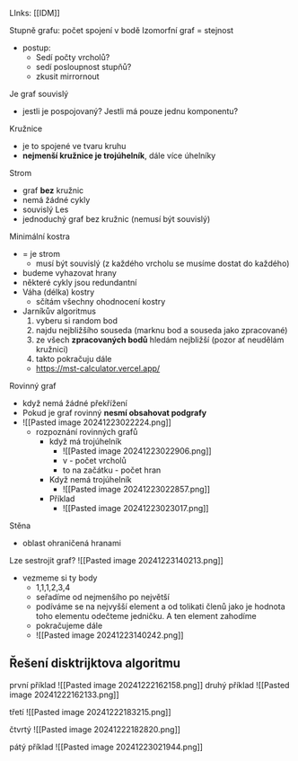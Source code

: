 LInks: [[IDM]]

Stupně grafu: počet spojení v bodě
Izomorfní graf = stejnost
- postup:
	- Sedí počty vrcholů?
	- sedí posloupnost stupňů?
	- zkusit mirrornout

Je graf souvislý
- jestli je pospojovaný? Jestli má pouze jednu komponentu?

Kružnice
- je to spojené ve tvaru kruhu
- **nejmenší kružnice je trojúhelník**, dále více úhelníky

Strom
- graf **bez** kružnic
- nemá žádné cykly
- souvislý
Les
- jednoduchý graf bez kružnic (nemusí být souvislý)

Minimální kostra
- = je strom
	- musí být souvislý (z každého vrcholu se musíme dostat do každého)
- budeme vyhazovat hrany
- některé cykly jsou redundantní
- Váha (délka) kostry
	- sčítám všechny ohodnocení kostry
- Jarníkův algoritmus
	1. vyberu si random bod
	2. najdu nejbližšího souseda (marknu bod a souseda jako zpracované)
	3. ze všech **zpracovaných bodů** hledám nejbližší (pozor ať neudělám kružnici)
	4. takto pokračuju dále
	- https://mst-calculator.vercel.app/

Rovinný graf
- když nemá žádné překřížení
- Pokud je graf rovinný **nesmí obsahovat podgrafy**
- ![[Pasted image 20241223022224.png]]
	- rozpoznání rovinných grafů
		- když má trojúhelník
			- ![[Pasted image 20241223022906.png]]
			- v - počet vrcholů
			- to na začátku - počet hran
		- Když nemá trojúhelník
			- ![[Pasted image 20241223022857.png]]
		- Příklad
			- ![[Pasted image 20241223023017.png]]

Stěna
- oblast ohraničená hranami

Lze sestrojit graf?
![[Pasted image 20241223140213.png]]
- vezmeme si ty body 
	- 1,1,1,2,3,4
	- seřadíme od nejmenšího po největší
	- podíváme se na nejvyšší element a od tolikati členů jako je hodnota toho elementu odečteme jedničku. A ten element zahodíme
	- pokračujeme dále
	- ![[Pasted image 20241223140242.png]]

## Řešení disktrijktova algoritmu
první příklad
![[Pasted image 20241222162158.png]]
druhý příklad
![[Pasted image 20241222162133.png]]

třetí
![[Pasted image 20241222183215.png]]

čtvrtý
![[Pasted image 20241222182820.png]]

pátý příklad
![[Pasted image 20241223021944.png]]